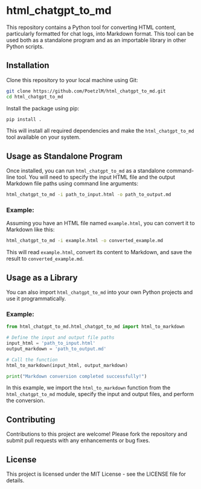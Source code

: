 # html_chatgpt_to_md

This repository contains a Python tool for converting HTML content, particularly formatted for chat logs, into Markdown format. This tool can be used both as a standalone program and as an importable library in other Python scripts.

## Installation

Clone this repository to your local machine using Git:

```bash
git clone https://github.com/PoetzlM/html_chatgpt_to_md.git
cd html_chatgpt_to_md
```

Install the package using pip:

```bash
pip install .
```

This will install all required dependencies and make the `html_chatgpt_to_md` tool available on your system.

## Usage as Standalone Program

Once installed, you can run `html_chatgpt_to_md`
as a standalone command-line tool. You will need to specify the input
HTML file and the output Markdown file paths using command line
arguments:

``` bash
html_chatgpt_to_md -i path_to_input.html -o path_to_output.md
```

### Example:

Assuming you have an HTML file named `example.html`, you can convert it to Markdown like this:

``` bash
html_chatgpt_to_md -i example.html -o converted_example.md
```

This will read `example.html`, convert its content to Markdown, and save the result to `converted_example.md`.

## Usage as a Library

You can also import `html_chatgpt_to_md` into your own Python projects and use it programmatically.

### Example:
``` python
from html_chatgpt_to_md.html_chatgpt_to_md import html_to_markdown

# Define the input and output file paths
input_html = 'path_to_input.html'
output_markdown = 'path_to_output.md'

# Call the function
html_to_markdown(input_html, output_markdown)

print("Markdown conversion completed successfully!")
```

In this example, we import the `html_to_markdown` function from the `html_chatgpt_to_md` module, specify the input and output files, and perform the conversion.

## Contributing

Contributions
to this project are welcome! Please fork the repository and submit pull
requests with any enhancements or bug fixes.

## License

This project is licensed under the MIT License - see the LICENSE file for details.

